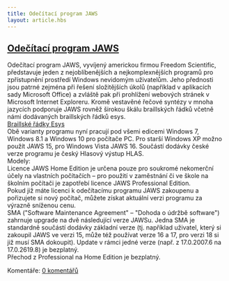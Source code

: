 ```yaml
---
title: Odečítací program JAWS
layout: article.hbs
---
```

## [Odečítací program JAWS](clanky.php?id=52)

Odečítací program JAWS, vyvíjený americkou firmou Freedom Scientific, představuje jeden z nejoblíbenějších a nejkomplexnějších programů pro zpřístupnění prostředí Windows nevidomým uživatelům. Jeho přednosti jsou patrné zejména při řešení složitějších úkolů (například v aplikacích sady Microsoft Office) a zvláště pak při prohlížení webových stránek v Microsoft Internet Exploreru. Kromě vestavěné řečové syntézy v mnoha jazycích podporuje JAWS rovněž širokou škálu braillských řádků včetně námi dodávaných braillských řádků esys.  
[Braillské řádky Esys](clanky.php?id=30)    
Obě varianty programu nyní pracují pod všemi edicemi Windows 7, Windows 8.1 a Windows 10 pro počítače PC. Pro starší Windows XP možno použít JAWS 15, pro Windows Vista JAWS 16. Součástí dodávky české verze programu je český Hlasový výstup HLAS.  
Modely:  
Licence JAWS Home Edition je určena pouze pro soukromé nekomerční účely na vlastních počítačích – pro použití v zaměstnání či ve škole na školním počítači je zapotřebí licence JAWS Professional Edition.  
Pokud již máte licenci k odečítacímu programu JAWS zakoupenu a pořizujete si nový počítač, můžete získat aktuální verzi programu za výrazně sníženou cenu.  
SMA ("Software Maintenance Agreement" – "Dohoda o údržbě software") zahrnuje upgrade na dvě následující verze JAWSu. Jedna SMA je standardně součástí dodávky základní verze (tj. například uživatel, který si zakoupil JAWS ve verzi 15, může též používat verze 16 a 17, pro verzi 18 si již musí SMA dokoupit). Update v rámci jedné verze (např. z 17.0.2007.6 na 17.0.2619.8) je bezplatný.  
Přechod z Professional na Home Edition je bezplatný.

  

Komentáře: [0 komentářů](komentare.php?typ2=1&id=52)